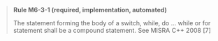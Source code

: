 > **Rule M6-3-1 (required, implementation, automated)**
>
> The statement forming the body of a switch, while, do ... while or
> for statement shall be a compound statement.
> See MISRA C++ 2008 [7]

